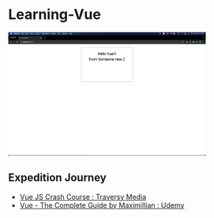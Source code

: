 # Learning-Vue
<img src="./Assets/Images/SSVue.png" alt="Intro" width="400" height="250" />

## Expedition Journey  
- [Vue JS Crash Course : Traversy Media](https://www.youtube.com/watch?v=qZXt1Aom3Cs&ab_channel=TraversyMedia)
- [Vue - The Complete Guide by Maximillian : Udemy](https://www.udemy.com/course/vuejs-2-the-complete-guide/)
